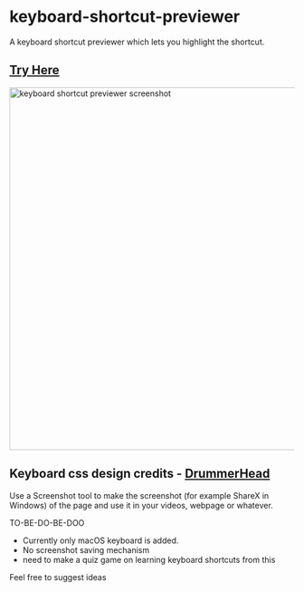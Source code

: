 # keyboard-shortcut-previewer
A keyboard shortcut previewer which lets you highlight the shortcut.

## [Try Here](https://monsterbrain.github.io/keyboard-shortcut-previewer/)

<img src="https://github.com/monsterbrain/keyboard-shortcut-previewer/assets/10105094/4548dbc7-9119-4572-8c2f-c9648689c9ec" alt="keyboard shortcut previewer screenshot" width="640"/>

## Keyboard css design credits - [DrummerHead](https://github.com/DrummerHead/HTML-Keyboard)

Use a Screenshot tool to make the screenshot (for example ShareX in Windows) of the page and use it in your videos, webpage or whatever.

TO-BE-DO-BE-DOO
- Currently only macOS keyboard is added.
- No screenshot saving mechanism
- need to make a quiz game on learning keyboard shortcuts from this

Feel free to suggest ideas
